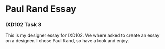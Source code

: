 # Paul Rand Essay
### IXD102 Task 3

This is my designer essay for IXD102.  We where asked to create an essay on a designer.  I chose Paul Rand, so have a look and enjoy.
